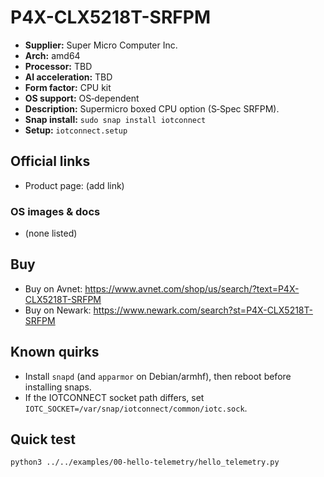 # P4X-CLX5218T-SRFPM

- **Supplier:** Super Micro Computer  Inc.
- **Arch:** amd64
- **Processor:** TBD
- **AI acceleration:** TBD
- **Form factor:** CPU kit
- **OS support:** OS‑dependent
- **Description:** Supermicro boxed CPU option (S‑Spec SRFPM).
- **Snap install:** `sudo snap install iotconnect`
- **Setup:** `iotconnect.setup`

## Official links
- Product page: (add link)

### OS images & docs
- (none listed)

## Buy
- Buy on Avnet: https://www.avnet.com/shop/us/search/?text=P4X-CLX5218T-SRFPM
- Buy on Newark: https://www.newark.com/search?st=P4X-CLX5218T-SRFPM

## Known quirks
- Install `snapd` (and `apparmor` on Debian/armhf), then reboot before installing snaps.
- If the IOTCONNECT socket path differs, set `IOTC_SOCKET=/var/snap/iotconnect/common/iotc.sock`.

## Quick test
```bash
python3 ../../examples/00-hello-telemetry/hello_telemetry.py
```
